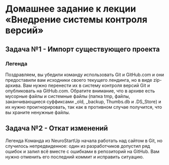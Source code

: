 # Домашнее задание к лекции «Внедрение системы контроля версий»

## Задача №1 - Импорт существующего проекта

### Легенда

Поздравляем, вы убедили команду использовать Git и GitHub.com и они предоставили вам исходники своего текущего лендинга, но в виде zip-архива. Вам нужно перенести их в систему контроля версий Git и опубликовать на GitHub.com. Обратите внимание, что в архиве есть мусорные файлы и системные файлы (папка tmp, файлы, заканчивающиеся суффиксами _old, _backup, Thumbs.db и .DS_Store) и их нужно проигнорировать, так как в противном случае получится, что вы храните ненужные файлы.


## Задача №2 - Откат изменений

Легенда
Команда из NeuroStartUp начала работать над сайтом в Git, но случилось непредвиденное: один из разработчиков допустил ряд ошибок и залил всё вместе с ошибками в репозиторий на GitHub. Вам нужно отменить его последний коммит и исправить ситуацию.

